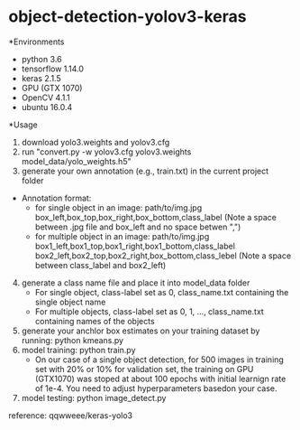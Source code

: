 # object-detection-yolov3-keras

*Environments

 * python 3.6
 * tensorflow 1.14.0
 * keras 2.1.5
 * GPU (GTX 1070)
 * OpenCV 4.1.1
 * ubuntu 16.0.4
 
*Usage
 1. download yolo3.weights and yolov3.cfg 
 2. run "convert.py  -w yolov3.cfg yolov3.weights model_data/yolo_weights.h5"
 3. generate your own annotation (e.g., train.txt) in the current project folder
   * Annotation format:
     * for single object in an image: path/to/img.jpg box_left,box_top,box_right,box_bottom,class_label (Note a space between .jpg file and box_left and no space betwen ",")
     * for multiple object in an image: path/to/img.jpg box1_left,box1_top,box1_right,box1_bottom,class_label box2_left,box2_top,box2_right,box_bottom,class_lebel (Note a space between class_label and box2_left) 
    
 4. generate a class name file and place it into model_data folder
    * For single object, class-label set as 0, class_name.txt containing the single object name
    * For multiple objects, class-label set as 0, 1, ..., class_name.txt containing names of the objects
 5. generate your anchlor box estimates on your training dataset by running: python kmeans.py
 6. model training:  python train.py 
    * On our case of a single object detection, for 500 images in training set with 20% or 10% for validation set, the training on GPU (GTX1070) was stoped at about 100 epochs with initial learnign rate of 1e-4. You need to adjust hyperparameters basedon your case. 
 7. model testing:  python image_detect.py
 
 
  reference: qqwweee/keras-yolo3
 
